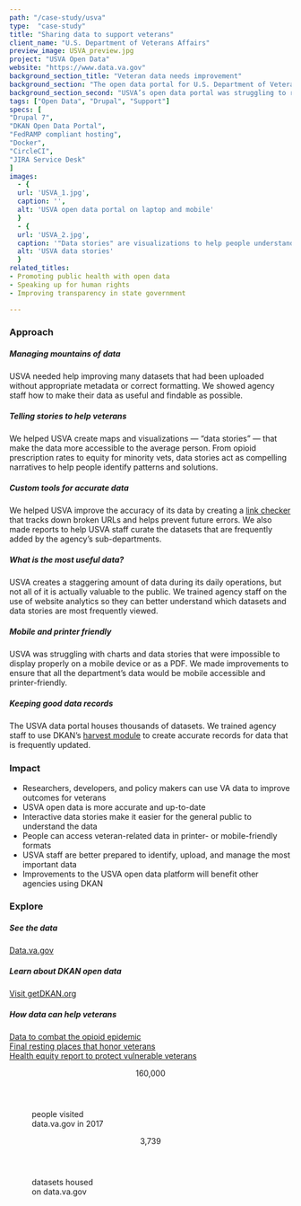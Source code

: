 ```yaml
---
path: "/case-study/usva"
type:  "case-study"
title: "Sharing data to support veterans"
client_name: "U.S. Department of Veterans Affairs"
preview_image: USVA_preview.jpg
project: "USVA Open Data"
website: "https://www.data.va.gov"
background_section_title: "Veteran data needs improvement"
background_section: "The open data portal for U.S. Department of Veterans Affairs (USVA) is one of the most prominent and important sites in the open data landscape. It is used to meet federal open data requirements and also to share information about veterans and their services with those who will use the data to help veterans. The site is powered by DKAN, an open source open data platform used by many governments around the world to publish data."
background_section_second: "USVA’s open data portal was struggling to reach its full potential. The agency required help to improve the usability and accuracy of its data, and also needed to train new staff (with varying technical abilities) on how to upload and manage data properly. CivicActions, as the maintaining organization for DKAN, stepped in to provide support and partnership to the dedicated USVA open data team."
tags: ["Open Data", "Drupal", "Support"]
specs: [
"Drupal 7",
"DKAN Open Data Portal",
"FedRAMP compliant hosting", 
"Docker", 
"CircleCI", 
"JIRA Service Desk"
]
images:
  - {
  url: 'USVA_1.jpg', 
  caption: '', 
  alt: 'USVA open data portal on laptop and mobile'
  }
  - {
  url: 'USVA_2.jpg', 
  caption: '"Data stories" are visualizations to help people understand USVA data', 
  alt: 'USVA data stories'
  }
related_titles:
- Promoting public health with open data
- Speaking up for human rights
- Improving transparency in state government

---
```


### Approach

##### Managing mountains of data
USVA needed help improving many datasets that had been uploaded without appropriate metadata or correct formatting. We showed agency staff how to make their data as useful and findable as possible.

##### Telling stories to help veterans
We helped USVA create maps and visualizations — “data stories” — that make the data more accessible to the average person. From opioid prescription rates to equity for minority vets, data stories act as compelling narratives to help people identify patterns and solutions.

##### Custom tools for accurate data
We helped USVA improve the accuracy of its data by creating a [link checker](http://dkan.readthedocs.io/en/latest/components/linkchecker.html) that tracks down broken URLs and helps prevent future errors. We also made reports to help USVA staff curate the datasets that are frequently added by the agency’s sub-departments.

##### What is the most useful data?
USVA creates a staggering amount of data during its daily operations, but not all of it is actually valuable to the public. We trained agency staff on the use of website analytics so they can better understand which datasets and data stories are most frequently viewed.

##### Mobile and printer friendly
USVA was struggling with charts and data stories that were impossible to display properly on a mobile device or as a PDF. We made improvements to ensure that all the department’s data would be mobile accessible and printer-friendly.

##### Keeping good data records
The USVA data portal houses thousands of datasets. We trained agency staff to use DKAN’s [harvest module](http://dkan.readthedocs.io/en/stable/components/harvest.html) to create accurate records for data that is frequently updated.


### Impact
* Researchers, developers, and policy makers can use VA data to improve outcomes for veterans
* USVA open data is more accurate and up-to-date
* Interactive data stories make it easier for the general public to understand the data
* People can access veteran-related data in printer- or mobile-friendly formats
* USVA staff are better prepared to identify, upload, and manage the most important data
* Improvements to the USVA open data platform will benefit other agencies using DKAN



### Explore
##### See the data
[Data.va.gov](https://www.data.va.gov/)  

##### Learn about DKAN open data
[Visit getDKAN.org](https://getdkan.org/)

##### How data can help veterans
[Data to combat the opioid epidemic](https://www.data.va.gov/story/department-veterans-affairs-opioid-prescribing-data)  
[Final resting places that honor veterans](https://www.data.va.gov/story/national-cemetery-administration)  
[Health equity report to protect vulnerable veterans](https://www.data.va.gov/story/national-veteran-health-equity-report)  

 
<figure>
  <div> 
    <header>160,000</header>
    <p>people visited<br>data.va.gov in 2017<p>
    
  </div>
  <div> 
      <header>3,739</header>
      <p>datasets housed<br>on data.va.gov<p>
  </div>
</figure>
